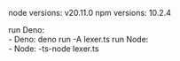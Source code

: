 node versions: v20.11.0
npm versions: 10.2.4

run Deno:  
    - Deno: deno run -A lexer.ts
run Node:    
    - Node: -ts-node lexer.ts